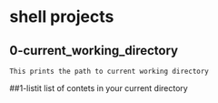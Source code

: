 # shell projects
## 0-current_working_directory
	This prints the path to current working directory
##1-listit
	list of contets in your current directory
